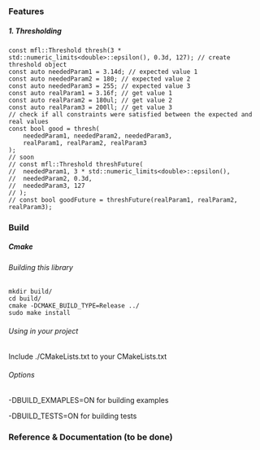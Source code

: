 ### Features

##### 1. Thresholding

    const mfl::Threshold thresh(3 * std::numeric_limits<double>::epsilon(), 0.3d, 127); // create threshold object
    const auto neededParam1 = 3.14d; // expected value 1
    const auto neededParam2 = 180; // expected value 2
    const auto neededParam3 = 255; // expected value 3
    const auto realParam1 = 3.16f; // get value 1
    const auto realParam2 = 180ul; // get value 2
    const auto realParam3 = 200ll; // get value 3
    // check if all constraints were satisfied between the expected and real values
    const bool good = thresh(
        neededParam1, neededParam2, neededParam3, 
        realParam1, realParam2, realParam3
    );
    // soon
    // const mfl::Threshold threshFuture(
    //  neededParam1, 3 * std::numeric_limits<double>::epsilon(),
    //  neededParam2, 0.3d,
    //  neededParam3, 127
    // );
    // const bool goodFuture = threshFuture(realParam1, realParam2, realParam3);

### Build

##### Cmake

###### Building this library

    mkdir build/
    cd build/
    cmake -DCMAKE_BUILD_TYPE=Release ../
    sudo make install

###### Using in your project

Include ./CMakeLists.txt to your CMakeLists.txt

###### Options

-DBUILD_EXMAPLES=ON for building examples

-DBUILD_TESTS=ON for building tests

### Reference & Documentation (to be done)
